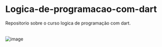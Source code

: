 # Logica-de-programacao-com-dart
 Repositorio sobre o curso logica de programação com dart.
 <br>
 <br>
 <br>
![image](https://encrypted-tbn0.gstatic.com/images?q=tbn:ANd9GcQXYnvz8u4AZsdlkvjqWLuEAH-fR_AldrQEpQ&usqp=CAU)
